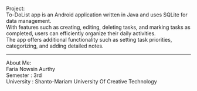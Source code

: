 Project: <br/>
To-DoList app is an Android application written in Java and uses SQLite for data management.  <br/>
With features such as creating, editing, deleting tasks, and marking tasks as completed, users can efficiently organize their daily activities. <br/>
The app offers additional functionality such as setting task priorities, categorizing, and adding detailed notes. <br/>
<hr/>
About Me: <br/>
Faria Nowsin Aurthy <br/>
Semester : 3rd <br/>
University : Shanto-Mariam University Of Creative Technology <br/>
